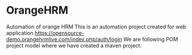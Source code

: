 # OrangeHRM
Automation of orange HRM
This is an automation project created for web application https://opensource-demo.orangehrmlive.com/index.php/auth/login
We are following POM project model where we have created a maven project.
